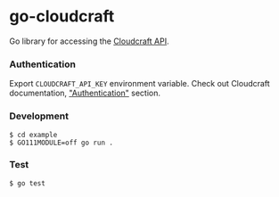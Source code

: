 # go-cloudcraft

Go library for accessing the [Cloudcraft API](https://developers.cloudcraft.co).

### Authentication

Export `CLOUDCRAFT_API_KEY` environment variable. Check out Cloudcraft documentation, ["Authentication"](https://developers.cloudcraft.co/?version=latest#authentication) section.

### Development

    $ cd example
    $ GO111MODULE=off go run .

### Test

    $ go test
